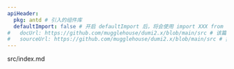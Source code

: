 ```yaml
---
apiHeader:
  pkg: antd # 引入的组件库
  defaultImport: false # 开启 defaultImport 后，将会使用 import XXX from 'xxx'; 语法
#   docUrl: https://github.com/mugglehouse/dumi2.x/blob/main/src # 该篇文档的 md 地址
#   sourceUrl: https://github.com/mugglehouse/dumi2.x/blob/main/src # 指向该方法源码的地址
---
```


src/index.md